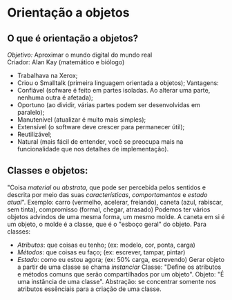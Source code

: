 # Orientação a objetos
## O que é orientação a objetos?
*Objetivo:* Aproximar o mundo digital do mundo real <br>
Criador: Alan Kay (matemático e biólogo) <br>
- Trabalhava na Xerox;
- Criou o Smalltalk (primeira linguagem orientada a objetos);
Vantagens: <br>
- Confiável (sofware é feito em partes isoladas. Ao alterar uma parte, nenhuma outra é afetada);
- Oportuno (ao dividir, várias partes podem ser desenvolvidas em paralelo);
- Manutenível (atualizar é muito mais simples);
- Extensível (o software deve crescer para permanecer útil);
- Reutilizável;
- Natural (mais fácil de entender, você se preocupa mais na funcionalidade que nos detalhes de implementação).

## Classes e objetos:
"Coisa *material* ou *abstrata*, que pode ser percebida pelos sentidos e descrita por meio das suas *características*, *comportamentos* e *estado atual*".
Exemplo: carro (vermelho, acelerar, freiando), caneta (azul, rabiscar, sem tinta), compromisso (formal, chegar, atrasado)
Podemos ter vários objetos advindos de uma mesma forma, um mesmo molde. A caneta em si é um objeto, o molde é a classe, que é o "esboço geral" do objeto.
Para classes:
- *Atributos*: que coisas eu tenho; (ex: modelo, cor, ponta, carga)
- *Métodos*: que coisas eu faço; (ex: escrever, tampar, pintar)
- *Estado*: como eu estou agora; (ex: 50% carga, escrevendo)
Gerar objeto a partir de uma classe se chama *instanciar*
Classe: "Define os atributos e métodos comuns que serão compartilhados por um objeto".
Objeto: "É uma instância de uma classe".
Abstração: se concentrar somente nos atributos essênciais para a criação de uma classe.